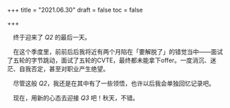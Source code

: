 +++
title = "2021.06.30"
draft = false
toc = false

+++



&emsp;终于迎来了 *Q2* 的最后一天。

&emsp;在这个季度里，前前后后我将近有两个月陷在「要解脱了」的错觉当中——面试了五轮的字节跳动，面试了五轮的CVTE，最终都未能拿下offer。一度消沉、迷茫、自我否定，甚至对职业产生绝望。

&emsp;尽管这般 *Q2*，我还是在其中有了一些领悟，也许以后我会单独回忆记录吧。

&emsp;现在，用新的心态去迎接 *Q3* 吧！秋天，不错。

